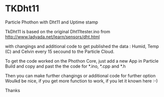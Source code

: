 # TKDht11
Particle Phothon with Dht11 and Uptime stamp

TkDht11 is based on the original Dht11tester.ino from
http://www.ladyada.net/learn/sensors/dht.html

with changings and additional code to get published the data : Humid, Temp (C) and Celvin every 15 secound to
the Particle Cloud.

To get the code worked on the Phothon Core, just add a new App in Particle Build
and copy and past the the code for *.ino, *.cpp and *.h

Then you can make further changings or additional code for further option
Woulkd be nice, if you get more function to work, if you let it known here :-)

Thanks
